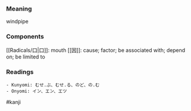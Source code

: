 ### Meaning

windpipe

### Components

[[Radicals/口|口]]: mouth [[因]]: cause; factor; be associated with; depend on; be limited to

### Readings

```
- Kunyomi: むせ.ぶ、むせ.る、のど、の.む
- Onyomi: イン、エン、エツ
```

#kanji